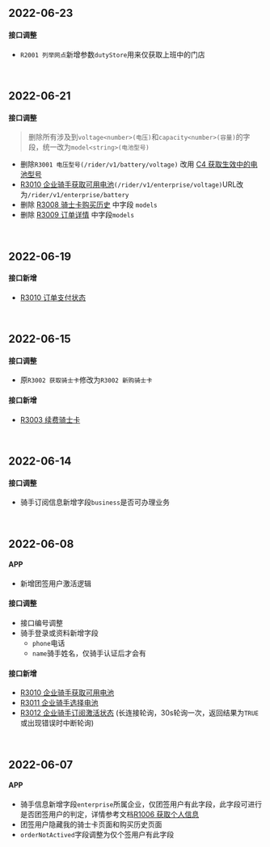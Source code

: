 ## 2022-06-23

#### 接口调整

- `R2001 列举网点`新增参数`dutyStore`用来仅获取上班中的门店





<br />

## 2022-06-21

#### 接口调整

> 删除所有涉及到`voltage<number>(电压)`和`capacity<number>(容量)`的字段，统一改为`model<string>(电池型号)`

- 删除`R3001 电压型号(/rider/v1/battery/voltage)` 改用 [C4 获取生效中的电池型号](http://localhost:5533/docs#tag/C/operation/ManagerBatteryModel)
- [R3010 企业骑手获取可用电池](http://localhost:5533/docs#tag/R/operation/RiderEnterpriseListBattery)`(/rider/v1/enterprise/voltage)`URL改为`/rider/v1/enterprise/battery`
- 删除 [R3008 骑士卡购买历史](http://localhost:5533/docs#tag/R/operation/RiderOrderList) 中字段 `models`
- 删除 [R3009 订单详情](http://localhost:5533/docs#tag/R/operation/RiderOrderDetail) 中字段`models`





<br />

## 2022-06-19

#### 接口新增

- [R3010 订单支付状态](http://localhost:5533/docs#tag/R/operation/RiderOrderStatus)





<br />

## 2022-06-15

#### 接口调整

- 原`R3002 获取骑士卡`修改为`R3002 新购骑士卡`



#### 接口新增

- [R3003 续费骑士卡](http://localhost:5533/docs#tag/R/operation/RiderPlanRenewly)





<br />

## 2022-06-14

#### 接口调整

- 骑手订阅信息新增字段`business`是否可办理业务





<br />

## 2022-06-08

#### APP

- 新增团签用户激活逻辑



#### 接口调整

- 接口编号调整
- 骑手登录或资料新增字段
  - `phone`电话
  - `name`骑手姓名，仅骑手认证后才会有



#### 接口新增

- [R3010 企业骑手获取可用电池](http://localhost:5533/docs#tag/R/operation/RiderEnterpriseListVoltage)
- [R3011 企业骑手选择电池](http://localhost:5533/docs#tag/R/operation/RiderEnterpriseSubscribe)
- [R3012 企业骑手订阅激活状态](http://localhost:5533/docs#tag/R/operation/RiderEnterpriseSubscribeStatus) (长连接轮询，30s轮询一次，返回结果为`TRUE`或出现错误时中断轮询)



<br />

## 2022-06-07

#### APP

- 骑手信息新增字段`enterprise`所属企业，仅团签用户有此字段，此字段可进行是否团签用户的判定，详情参考文档[R1006 获取个人信息](http://localhost:5533/docs#tag/R/operation/RiderRiderProfile)
- 团签用户隐藏我的骑士卡页面和购买历史页面
- `orderNotActived`字段调整为仅个签用户有此字段